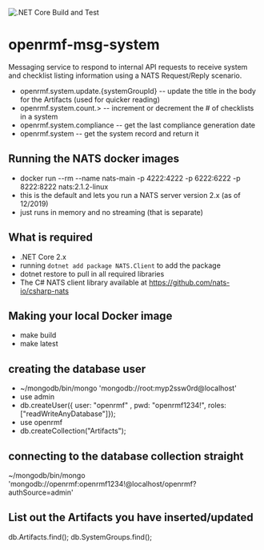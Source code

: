 ![.NET Core Build and Test](https://github.com/Cingulara/openrmf-msg-system/workflows/.NET%20Core%20Build%20and%20Test/badge.svg)

# openrmf-msg-system
Messaging service to respond to internal API requests to receive system and checklist listing information using a NATS Request/Reply scenario.
* openrmf.system.update.{systemGroupId} -- update the title in the body for the Artifacts (used for quicker reading)
* openrmf.system.count.> -- increment or decrement the # of checklists in a system
* openrmf.system.compliance -- get the last compliance generation date
* openrmf.system -- get the system record and return it

## Running the NATS docker images
* docker run --rm --name nats-main -p 4222:4222 -p 6222:6222 -p 8222:8222 nats:2.1.2-linux
* this is the default and lets you run a NATS server version 2.x (as of 12/2019)
* just runs in memory and no streaming (that is separate)

## What is required
* .NET Core 2.x
* running `dotnet add package NATS.Client` to add the package
* dotnet restore to pull in all required libraries
* The C# NATS client library available at https://github.com/nats-io/csharp-nats

## Making your local Docker image
* make build
* make latest

## creating the database user
* ~/mongodb/bin/mongo 'mongodb://root:myp2ssw0rd@localhost'
* use admin
* db.createUser({ user: "openrmf" , pwd: "openrmf1234!", roles: ["readWriteAnyDatabase"]});
* use openrmf
* db.createCollection("Artifacts");

## connecting to the database collection straight
~/mongodb/bin/mongo 'mongodb://openrmf:openrmf1234!@localhost/openrmf?authSource=admin'

## List out the Artifacts you have inserted/updated
db.Artifacts.find();
db.SystemGroups.find();